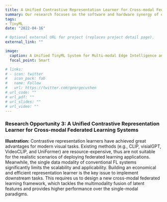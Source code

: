 ```yaml
---
title: A Unified Contrastive Representation Learner for Cross-modal Federated Learning Systems.
summary: Our research focuses on the software and hardware synergy of on-device learning techniques, covering the scope of model-level neural network design, algorithm-level training optimization and hardware-level arithmetic acceleration.
tags:
- TinyML
date: "2022-04-16"

# Optional external URL for project (replaces project detail page).
external_link: ""

image:
  caption: A Unified TinyML System for Multi-modal Edge Intelligence and Real-time Visual Perception
  focal_point: Smart

# links:
# - icon: twitter
#   icon_pack: fab
#   name: Follow
#   url: https://twitter.com/georgecushen
# url_code: ""
# url_pdf: ""
# url_slides: ""
# url_video: ""
---
```


### Research Opportunity 3: A Unified Contrastive Representation Learner for Cross-modal Federated Learning Systems

**Illustration:** Contrastive representation learners have achieved great advantages for modern visual tasks. Existing methods (e.g., CLIP, visialGPT, VideoCLIP, and UniFormer) are resource-expensive, thus are not suitable for the realistic scenarios of deploying federated learning applications. Meanwhile, the single data modality of conventional FL systems significantly limits the scalability and applicability. Building an economical and efficient representation learner is the key issue to implement downstream tasks. This requires us to design a new cross-modal federated learning framework, which tackles the multimodality fusion of latent features and provides higher performance over the single-modal paradigms.
